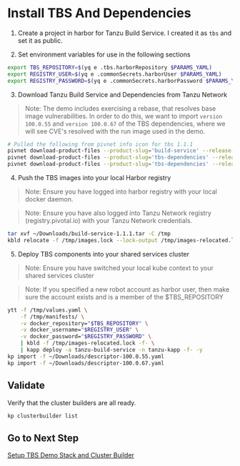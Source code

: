 # Install TBS And Dependencies

1. Create a project in harbor for Tanzu Build Service.  I created it as `tbs` and set it as public.

2. Set environment variables for use in the following sections

```bash
export TBS_REPOSITORY=$(yq e .tbs.harborRepository $PARAMS_YAML)
export REGISTRY_USER=$(yq e .commonSecrets.harborUser $PARAMS_YAML)
export REGISTRY_PASSWORD=$(yq e .commonSecrets.harborPassword $PARAMS_YAML)
```

3. Download Tanzu Build Service and Dependencies from Tanzu Network

>Note: The demo includes exercising a rebase, that resolves base image vulnerabilities.  In order to do this, we want to import `version 100.0.55` and `version 100.0.67` of the TBS dependencies, where we will see CVE's resolved with the run image used in the demo.

```bash
# Pulled the following from pivnet info icon for tbs 1.1.1
pivnet download-product-files --product-slug='build-service' --release-version='1.1.1' --product-file-id=884821 -d ~/Downloads
pivnet download-product-files --product-slug='tbs-dependencies' --release-version='100.0.55' --product-file-id=853492 -d ~/Downloads
pivnet download-product-files --product-slug='tbs-dependencies' --release-version='100.0.67' --product-file-id=886876 -d ~/Downloads
```

4. Push the TBS images into your local Harbor registry

>Note: Ensure you have logged into harbor registry with your local docker daemon.

>Note: Ensure you have also logged into Tanzu Network registry (registry.pivotal.io) with your Tanzu Network credentials.

```bash
tar xvf ~/Downloads/build-service-1.1.1.tar -C /tmp
kbld relocate -f /tmp/images.lock --lock-output /tmp/images-relocated.lock --repository $TBS_REPOSITORY
```

5. Deploy TBS components into your shared services cluster

>Note: Ensure you have switched your local kube context to your shared services cluster

>Note: If you specified a new robot account as harbor user, then make sure the account exists and is a member of the $TBS_REPOSITORY

```bash
ytt -f /tmp/values.yaml \
    -f /tmp/manifests/ \
    -v docker_repository="$TBS_REPOSITORY" \
    -v docker_username="$REGISTRY_USER" \
    -v docker_password="$REGISTRY_PASSWORD" \
    | kbld -f /tmp/images-relocated.lock -f- \
    | kapp deploy -a tanzu-build-service -n tanzu-kapp -f- -y
kp import -f ~/Downloads/descriptor-100.0.55.yaml
kp import -f ~/Downloads/descriptor-100.0.67.yaml
```

## Validate

Verify that the cluster builders are all ready.

```bash
kp clusterbuilder list
```

## Go to Next Step

[Setup TBS Demo Stack and Cluster Builder](03-tbs-custom-dependencies.md)
